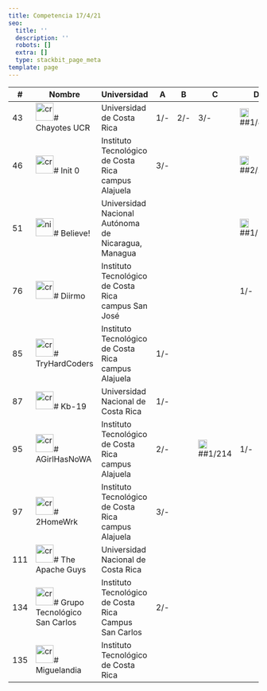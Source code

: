 ```yaml
---
title: Competencia 17/4/21
seo:
  title: ''
  description: ''
  robots: []
  extra: []
  type: stackbit_page_meta
template: page
---
```

<table>
<thead>
  <tr>
    <th>#</th>
    <th>Nombre</th>
    <th>Universidad</th>
    <th>A  </th>
    <th>B  </th>
    <th>C  </th>
    <th>D  </th>
    <th>E  </th>
    <th>F  </th>
    <th>G  </th>
    <th>H  </th>
    <th>I  </th>
    <th>J  </th>
    <th>K  </th>
    <th>L  </th>
    <th>M  </th>
    <th>N  </th>
    <th>O  </th>
    <th>Total</th>
    <th></th>
    <th></th>
  </tr>
</thead>
<tbody>
  <tr>
    <td>43</td>
    <td><img src="https://preview--icpc-dbf35.stackbit.dev/images/cr.png" alt="cr" width="36"># Chayotes UCR</td>
    <td>Universidad de Costa Rica</td>
    <td> 1/-</td>
    <td> 2/-</td>
    <td> 3/-</td>
    <td><img src="https://preview--icpc-dbf35.stackbit.dev/images/globoD.png" alt="Image" width="18">##1/81</td>
    <td><img src="https://preview--icpc-dbf35.stackbit.dev/images/globoE.png" alt="Image" width="18">##1/174</td>
    <td>  </td>
    <td><img src="https://preview--icpc-dbf35.stackbit.dev/images/globoG.png" alt="Image" width="18">##3/174</td>
    <td>  </td>
    <td><img src="https://preview--icpc-dbf35.stackbit.dev/images/globoI.png" alt="Image" width="18">##1/40</td>
    <td> 2/-</td>
    <td>  </td>
    <td>  </td>
    <td>  </td>
    <td>  </td>
    <td><img src="https://preview--icpc-dbf35.stackbit.dev/images/globoO.png" alt="Image" width="18">##1/31</td>
    <td>  </td>
    <td><img src="https://preview--icpc-dbf35.stackbit.dev/images/globoQ.png" alt="Image" width="18">##2/71</td>
    <td>6 (631)</td>
  </tr>
  <tr>
    <td>46</td>
    <td><img src="https://preview--icpc-dbf35.stackbit.dev/images/cr.png" alt="cr" width="36"># Init 0</td>
    <td>Instituto Tecnológico de Costa Rica campus Alajuela</td>
    <td> 3/-</td>
    <td>  </td>
    <td>  </td>
    <td><img src="https://preview--icpc-dbf35.stackbit.dev/images/globoD.png" alt="Image" width="18">##2/273</td>
    <td><img src="https://preview--icpc-dbf35.stackbit.dev/images/globoE.png" alt="Image" width="18">##1/280</td>
    <td>  </td>
    <td>  </td>
    <td>  </td>
    <td><img src="https://preview--icpc-dbf35.stackbit.dev/images/globoI.png" alt="Image" width="18">##1/55</td>
    <td><img src="https://preview--icpc-dbf35.stackbit.dev/images/globoJ.png" alt="Image" width="18">##2/187</td>
    <td>  </td>
    <td>  </td>
    <td>  </td>
    <td>  </td>
    <td><img src="https://preview--icpc-dbf35.stackbit.dev/images/globoO.png" alt="Image" width="18">##1/17</td>
    <td>  </td>
    <td><img src="https://preview--icpc-dbf35.stackbit.dev/images/globoQ.png" alt="Image" width="18">##1/35</td>
    <td>6 (887)</td>
  </tr>
  <tr>
    <td>51</td>
    <td><img src="https://preview--icpc-dbf35.stackbit.dev/images/ni.png" alt="ni" width="36"># Believe!</td>
    <td>Universidad Nacional Autónoma de Nicaragua, Managua</td>
    <td>  </td>
    <td>  </td>
    <td>  </td>
    <td><img src="https://preview--icpc-dbf35.stackbit.dev/images/globoD.png" alt="Image" width="18">##1/150</td>
    <td> 3/-</td>
    <td>  </td>
    <td>  </td>
    <td>  </td>
    <td><img src="https://preview--icpc-dbf35.stackbit.dev/images/globoI.png" alt="Image" width="18">##1/216</td>
    <td><img src="https://preview--icpc-dbf35.stackbit.dev/images/globoJ.png" alt="Image" width="18">##1/258</td>
    <td>  </td>
    <td>  </td>
    <td><img src="https://preview--icpc-dbf35.stackbit.dev/images/globoM.png" alt="Image" width="18">##3/442</td>
    <td>  </td>
    <td><img src="https://preview--icpc-dbf35.stackbit.dev/images/globoO.png" alt="Image" width="18">##1/156</td>
    <td>  </td>
    <td><img src="https://preview--icpc-dbf35.stackbit.dev/images/globoQ.png" alt="Image" width="18">##2/271</td>
    <td>6 (1553)</td>
  </tr>
  <tr>
    <td>76</td>
    <td><img src="https://preview--icpc-dbf35.stackbit.dev/images/cr.png" alt="cr" width="36"># Diirmo</td>
    <td>Instituto Tecnológico de Costa Rica campus San José</td>
    <td>  </td>
    <td>  </td>
    <td>  </td>
    <td> 1/-</td>
    <td>  </td>
    <td>  </td>
    <td>  </td>
    <td>  </td>
    <td><img src="https://preview--icpc-dbf35.stackbit.dev/images/globoI.png" alt="Image" width="18">##1/47</td>
    <td> 2/-</td>
    <td>  </td>
    <td>  </td>
    <td> 2/-</td>
    <td>  </td>
    <td><img src="https://preview--icpc-dbf35.stackbit.dev/images/globoO.png" alt="Image" width="18">##1/26</td>
    <td>  </td>
    <td><img src="https://preview--icpc-dbf35.stackbit.dev/images/globoQ.png" alt="Image" width="18">##2/207</td>
    <td>3 (300)</td>
  </tr>
  <tr>
    <td>85</td>
    <td><img src="https://preview--icpc-dbf35.stackbit.dev/images/cr.png" alt="cr" width="36"># TryHardCoders</td>
    <td>Instituto Tecnológico de Costa Rica campus Alajuela</td>
    <td> 1/-</td>
    <td>  </td>
    <td>  </td>
    <td>  </td>
    <td> 2/-</td>
    <td>  </td>
    <td>  </td>
    <td>  </td>
    <td><img src="https://preview--icpc-dbf35.stackbit.dev/images/globoI.png" alt="Image" width="18">##2/90</td>
    <td> 1/-</td>
    <td>  </td>
    <td>  </td>
    <td> 1/-</td>
    <td>  </td>
    <td><img src="https://preview--icpc-dbf35.stackbit.dev/images/globoO.png" alt="Image" width="18">##1/55</td>
    <td>  </td>
    <td> 1/-</td>
    <td>2 (165)</td>
  </tr>
  <tr>
    <td>87</td>
    <td><img src="https://preview--icpc-dbf35.stackbit.dev/images/cr.png" alt="cr" width="36"># Kb-19</td>
    <td>Universidad Nacional de Costa Rica</td>
    <td> 1/-</td>
    <td>  </td>
    <td>  </td>
    <td>  </td>
    <td>  </td>
    <td>  </td>
    <td>  </td>
    <td>  </td>
    <td> 1/-</td>
    <td>  </td>
    <td>  </td>
    <td>  </td>
    <td>  </td>
    <td>  </td>
    <td><img src="https://preview--icpc-dbf35.stackbit.dev/images/globoO.png" alt="Image" width="18">##1/74</td>
    <td>  </td>
    <td><img src="https://preview--icpc-dbf35.stackbit.dev/images/globoQ.png" alt="Image" width="18">##1/104</td>
    <td>2 (178)</td>
  </tr>
  <tr>
    <td>95</td>
    <td><img src="https://preview--icpc-dbf35.stackbit.dev/images/cr.png" alt="cr" width="36"># AGirlHasNoWA</td>
    <td>Instituto Tecnológico de Costa Rica campus Alajuela</td>
    <td> 2/-</td>
    <td>  </td>
    <td><img src="https://preview--icpc-dbf35.stackbit.dev/images/globoC.png" alt="Image" width="18">##1/214</td>
    <td> 1/-</td>
    <td> 3/-</td>
    <td>  </td>
    <td>  </td>
    <td>  </td>
    <td> 3/-</td>
    <td> 2/-</td>
    <td>  </td>
    <td>  </td>
    <td>  </td>
    <td>  </td>
    <td><img src="https://preview--icpc-dbf35.stackbit.dev/images/globoO.png" alt="Image" width="18">##2/70</td>
    <td>  </td>
    <td> 2/-</td>
    <td>2 (304)</td>
  </tr>
  <tr>
    <td>97</td>
    <td><img src="https://preview--icpc-dbf35.stackbit.dev/images/cr.png" alt="cr" width="36"># 2HomeWrk</td>
    <td>Instituto Tecnológico de Costa Rica campus Alajuela</td>
    <td> 3/-</td>
    <td>  </td>
    <td>  </td>
    <td>  </td>
    <td>  </td>
    <td>  </td>
    <td>  </td>
    <td>  </td>
    <td><img src="https://preview--icpc-dbf35.stackbit.dev/images/globoI.png" alt="Image" width="18">##4/240</td>
    <td> 1/-</td>
    <td>  </td>
    <td>  </td>
    <td>  </td>
    <td>  </td>
    <td><img src="https://preview--icpc-dbf35.stackbit.dev/images/globoO.png" alt="Image" width="18">##1/77</td>
    <td>  </td>
    <td> 1/-</td>
    <td>2 (377)</td>
  </tr>
  <tr>
    <td>111</td>
    <td><img src="https://preview--icpc-dbf35.stackbit.dev/images/cr.png" alt="cr" width="36"># The Apache Guys</td>
    <td>Universidad Nacional de Costa Rica</td>
    <td>  </td>
    <td>  </td>
    <td>  </td>
    <td>  </td>
    <td>  </td>
    <td>  </td>
    <td>  </td>
    <td>  </td>
    <td> 1/-</td>
    <td> 1/-</td>
    <td>  </td>
    <td>  </td>
    <td>  </td>
    <td>  </td>
    <td><img src="https://preview--icpc-dbf35.stackbit.dev/images/globoO.png" alt="Image" width="18">##2/124</td>
    <td>  </td>
    <td> 1/-</td>
    <td>1 (144)</td>
  </tr>
  <tr>
    <td>134</td>
    <td><img src="https://preview--icpc-dbf35.stackbit.dev/images/cr.png" alt="cr" width="36"># Grupo Tecnológico San Carlos</td>
    <td>Instituto Tecnológico de Costa Rica Campus San Carlos</td>
    <td> 2/-</td>
    <td>  </td>
    <td>  </td>
    <td>  </td>
    <td>  </td>
    <td>  </td>
    <td>  </td>
    <td>  </td>
    <td> 2/-</td>
    <td>  </td>
    <td>  </td>
    <td>  </td>
    <td>  </td>
    <td>  </td>
    <td> 4/-</td>
    <td>  </td>
    <td> 2/-</td>
    <td>0 (0)</td>
  </tr>
  <tr>
    <td>135</td>
    <td><img src="https://preview--icpc-dbf35.stackbit.dev/images/cr.png" alt="cr" width="36"># Miguelandia</td>
    <td>Instituto Tecnológico de Costa Rica</td>
    <td>  </td>
    <td>  </td>
    <td>  </td>
    <td>  </td>
    <td>  </td>
    <td>  </td>
    <td>  </td>
    <td>  </td>
    <td> 1/-</td>
    <td>  </td>
    <td>  </td>
    <td>  </td>
    <td>  </td>
    <td>  </td>
    <td> 4/-</td>
    <td>  </td>
    <td>  </td>
    <td>0 (0)</td>
  </tr>
</tbody>
</table>